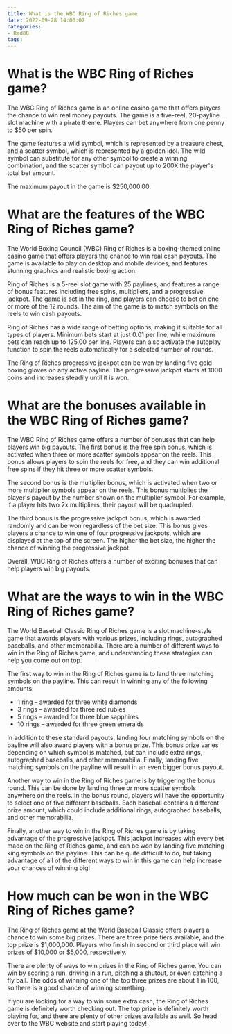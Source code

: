 ```yaml
---
title: What is the WBC Ring of Riches game
date: 2022-09-28 14:06:07
categories:
- Red88
tags:
---
```



#  What is the WBC Ring of Riches game?

The WBC Ring of Riches game is an online casino game that offers players the chance to win real money payouts. The game is a five-reel, 20-payline slot machine with a pirate theme. Players can bet anywhere from one penny to $50 per spin.

The game features a wild symbol, which is represented by a treasure chest, and a scatter symbol, which is represented by a golden idol. The wild symbol can substitute for any other symbol to create a winning combination, and the scatter symbol can payout up to 200X the player's total bet amount.

The maximum payout in the game is $250,000.00.

#  What are the features of the WBC Ring of Riches game?

The World Boxing Council (WBC) Ring of Riches is a boxing-themed online casino game that offers players the chance to win real cash payouts. The game is available to play on desktop and mobile devices, and features stunning graphics and realistic boxing action.

Ring of Riches is a 5-reel slot game with 25 paylines, and features a range of bonus features including free spins, multipliers, and a progressive jackpot. The game is set in the ring, and players can choose to bet on one or more of the 12 rounds. The aim of the game is to match symbols on the reels to win cash payouts.

Ring of Riches has a wide range of betting options, making it suitable for all types of players. Minimum bets start at just 0.01 per line, while maximum bets can reach up to 125.00 per line. Players can also activate the autoplay function to spin the reels automatically for a selected number of rounds.

The Ring of Riches progressive jackpot can be won by landing five gold boxing gloves on any active payline. The progressive jackpot starts at 1000 coins and increases steadily until it is won.

#  What are the bonuses available in the WBC Ring of Riches game?
The WBC Ring of Riches game offers a number of bonuses that can help players win big payouts. The first bonus is the free spin bonus, which is activated when three or more scatter symbols appear on the reels. This bonus allows players to spin the reels for free, and they can win additional free spins if they hit three or more scatter symbols.

The second bonus is the multiplier bonus, which is activated when two or more multiplier symbols appear on the reels. This bonus multiplies the player's payout by the number shown on the multiplier symbol. For example, if a player hits two 2x multipliers, their payout will be quadrupled.

The third bonus is the progressive jackpot bonus, which is awarded randomly and can be won regardless of the bet size. This bonus gives players a chance to win one of four progressive jackpots, which are displayed at the top of the screen. The higher the bet size, the higher the chance of winning the progressive jackpot.

Overall, WBC Ring of Riches offers a number of exciting bonuses that can help players win big payouts.

#  What are the ways to win in the WBC Ring of Riches game?

The World Baseball Classic Ring of Riches game is a slot machine-style game that awards players with various prizes, including rings, autographed baseballs, and other memorabilia. There are a number of different ways to win in the Ring of Riches game, and understanding these strategies can help you come out on top.

The first way to win in the Ring of Riches game is to land three matching symbols on the payline. This can result in winning any of the following amounts:

* 1 ring – awarded for three white diamonds
* 3 rings – awarded for three red rubies
* 5 rings – awarded for three blue sapphires
* 10 rings – awarded for three green emeralds

In addition to these standard payouts, landing four matching symbols on the payline will also award players with a bonus prize. This bonus prize varies depending on which symbol is matched, but can include extra rings, autographed baseballs, and other memorabilia. Finally, landing five matching symbols on the payline will result in an even bigger bonus payout.

Another way to win in the Ring of Riches game is by triggering the bonus round. This can be done by landing three or more scatter symbols anywhere on the reels. In the bonus round, players will have the opportunity to select one of five different baseballs. Each baseball contains a different prize amount, which could include additional rings, autographed baseballs, and other memorabilia.

Finally, another way to win in the Ring of Riches game is by taking advantage of the progressive jackpot. This jackpot increases with every bet made on the Ring of Riches game, and can be won by landing five matching king symbols on the payline. This can be quite difficult to do, but taking advantage of all of the different ways to win in this game can help increase your chances of winning big!

#  How much can be won in the WBC Ring of Riches game?

The Ring of Riches game at the World Baseball Classic offers players a chance to win some big prizes. There are three prize tiers available, and the top prize is $1,000,000. Players who finish in second or third place will win prizes of $10,000 or $5,000, respectively.

There are plenty of ways to win prizes in the Ring of Riches game. You can win by scoring a run, driving in a run, pitching a shutout, or even catching a fly ball. The odds of winning one of the top three prizes are about 1 in 100, so there is a good chance of winning something.

If you are looking for a way to win some extra cash, the Ring of Riches game is definitely worth checking out. The top prize is definitely worth playing for, and there are plenty of other prizes available as well. So head over to the WBC website and start playing today!
